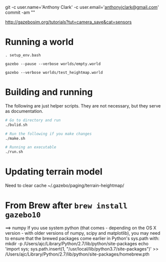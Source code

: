 

git -c user.name='Anthony Clark' -c user.email='anthonyjclark@gmail.com' commit -am ""

http://gazebosim.org/tutorials?tut=camera_save&cat=sensors



# Running a world

`. setup_env.bash`

`gazebo --pause --verbose worlds/empty.world`

`gazebo --verbose worlds/test_heightmap.world`

# Building and running

The following are just helper scripts. They are not necessary, but they serve as documentation.

```bash
# Go to directory and run
./bulid.sh

# Run the following if you make changes
./make.sh

# Running an executable
./run.sh
```

# Updating terrain model

Need to clear cache
~/.gazebo/paging/terrain-heightmap/

# From Brew after `brew install gazebo10`

==> numpy
If you use system python (that comes - depending on the OS X version -
with older versions of numpy, scipy and matplotlib), you may need to
ensure that the brewed packages come earlier in Python's sys.path with:
  mkdir -p /Users/ajc/Library/Python/2.7/lib/python/site-packages
  echo 'import sys; sys.path.insert(1, "/usr/local/lib/python3.7/site-packages")' >> /Users/ajc/Library/Python/2.7/lib/python/site-packages/homebrew.pth
